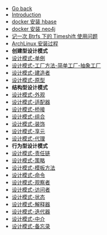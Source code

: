 - [Go back](../README.md)
- [Introduction](README.md)
- [docker 安装 hbase](2022-05-docker-%E5%AE%89%E8%A3%85-hbase.md)
- [docker 安装 neo4j](2022-05-docker-%E5%AE%89%E8%A3%85-neo4j.md)
- [记一次 Btrfs 下的 Timeshift 使用问题](2022-05-%E8%AE%B0%E4%B8%80%E6%AC%A1-Btrfs-%E4%B8%8B%E7%9A%84-Timeshift-%E4%BD%BF%E7%94%A8%E9%97%AE%E9%A2%98.md)
- [ArchLinux 安装过程](2022-06-archlinux-install.md)
- **创建型设计模式**
- [设计模式-单例](2022-06-%E8%AE%BE%E8%AE%A1%E6%A8%A1%E5%BC%8F-%E5%8D%95%E4%BE%8B.md)
- [设计模式-工厂方法-简单工厂-抽象工厂](2022-06-%E8%AE%BE%E8%AE%A1%E6%A8%A1%E5%BC%8F-%E5%B7%A5%E5%8E%82%E6%96%B9%E6%B3%95-%E7%AE%80%E5%8D%95%E5%B7%A5%E5%8E%82-%E6%8A%BD%E8%B1%A1%E5%B7%A5%E5%8E%82.md)
- [设计模式-建造者](2022-06-%E8%AE%BE%E8%AE%A1%E6%A8%A1%E5%BC%8F-%E5%BB%BA%E9%80%A0%E8%80%85.md)
- [设计模式-原型](2022-06-%E8%AE%BE%E8%AE%A1%E6%A8%A1%E5%BC%8F-%E5%8E%9F%E5%9E%8B.md)
- **结构型设计模式**
- [设计模式-外观](2022-06-%E8%AE%BE%E8%AE%A1%E6%A8%A1%E5%BC%8F-%E5%A4%96%E8%A7%82.md)
- [设计模式-适配器](2022-06-%E8%AE%BE%E8%AE%A1%E6%A8%A1%E5%BC%8F-%E9%80%82%E9%85%8D%E5%99%A8.md)
- [设计模式-桥接](2022-06-%E8%AE%BE%E8%AE%A1%E6%A8%A1%E5%BC%8F-%E6%A1%A5%E6%8E%A5.md)
- [设计模式-组合](2022-06-%E8%AE%BE%E8%AE%A1%E6%A8%A1%E5%BC%8F-%E7%BB%84%E5%90%88.md)
- [设计模式-装饰](2022-06-%E8%AE%BE%E8%AE%A1%E6%A8%A1%E5%BC%8F-%E8%A3%85%E9%A5%B0.md)
- [设计模式-享元](2022-06-%E8%AE%BE%E8%AE%A1%E6%A8%A1%E5%BC%8F-%E4%BA%AB%E5%85%83.md)
- [设计模式-代理](2022-06-%E8%AE%BE%E8%AE%A1%E6%A8%A1%E5%BC%8F-%E4%BB%A3%E7%90%86.md)
- **行为型设计模式**
- [设计模式-责任链](2022-06-%E8%AE%BE%E8%AE%A1%E6%A8%A1%E5%BC%8F-%E8%B4%A3%E4%BB%BB%E9%93%BE.md)
- [设计模式-策略](2022-06-%E8%AE%BE%E8%AE%A1%E6%A8%A1%E5%BC%8F-%E7%AD%96%E7%95%A5.md)
- [设计模式-模板方法](2022-06-%E8%AE%BE%E8%AE%A1%E6%A8%A1%E5%BC%8F-%E6%A8%A1%E6%9D%BF%E6%96%B9%E6%B3%95.md)
- [设计模式-命令](2022-06-%E8%AE%BE%E8%AE%A1%E6%A8%A1%E5%BC%8F-%E5%91%BD%E4%BB%A4.md)
- [设计模式-观察者](2022-06-%E8%AE%BE%E8%AE%A1%E6%A8%A1%E5%BC%8F-%E8%A7%82%E5%AF%9F%E8%80%85.md)
- [设计模式-访问者](2022-06-%E8%AE%BE%E8%AE%A1%E6%A8%A1%E5%BC%8F-%E8%AE%BF%E9%97%AE%E8%80%85.md)
- [设计模式-状态](2022-06-%E8%AE%BE%E8%AE%A1%E6%A8%A1%E5%BC%8F-%E7%8A%B6%E6%80%81.md)
- [设计模式-解释器](2022-06-%E8%AE%BE%E8%AE%A1%E6%A8%A1%E5%BC%8F-%E8%A7%A3%E9%87%8A%E5%99%A8.md)
- [设计模式-迭代器](2022-06-%E8%AE%BE%E8%AE%A1%E6%A8%A1%E5%BC%8F-%E8%BF%AD%E4%BB%A3%E5%99%A8.md)
- [设计模式-中介](2022-06-%E8%AE%BE%E8%AE%A1%E6%A8%A1%E5%BC%8F-%E4%B8%AD%E4%BB%8B.md)
- [设计模式-备忘录](2022-06-%E8%AE%BE%E8%AE%A1%E6%A8%A1%E5%BC%8F-%E5%A4%87%E5%BF%98%E5%BD%95.md)